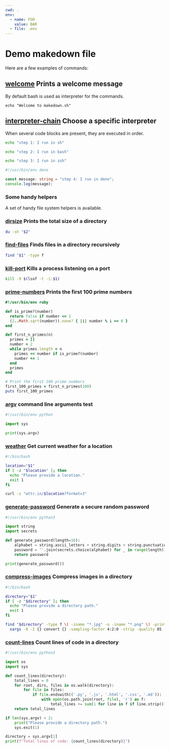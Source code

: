```yaml
---
cwd: .
env:
  - name: FOO
    value: BAR
  - file: .env
---
```


# Demo makedown file

Here are a few examples of commands:

## [welcome]() Prints a welcome message

By default bash is used as interpreter for the commands.

```
echo "Welcome to makedown.sh"
```

## [interpreter-chain]() Choose a specific interpreter

When several code blocks are present, they are executed in order.

```sh
echo "step 1: I run in sh"
```

```bash
echo "step 2: I run in bash"
```

```zsh
echo "step 3: I run in zsh"
```

```typescript
#!/usr/bin/env deno

const message: string = "step 4: I run in deno";
console.log(message);
```

### Some handy helpers

A set of handy file system helpers is available.

### [dirsize]() Prints the total size of a directory

```bash
du -sh "$2"
```

### [find-files]() Finds files in a directory recursively

```zsh
find "$1" -type f
```

### [kill-port]() Kills a process listening on a port

```zsh
kill -9 $(lsof -t -i:$1)
```

### [prime-numbers]() Prints the first 100 prime numbers

```ruby
#!/usr/bin/env ruby

def is_prime?(number)
  return false if number <= 1
  (2..Math.sqrt(number)).none? { |i| number % i == 0 }
end

def first_n_primes(n)
  primes = []
  number = 2
  while primes.length < n
    primes << number if is_prime?(number)
    number += 1
  end
  primes
end

# Print the first 100 prime numbers
first_100_primes = first_n_primes(100)
puts first_100_primes
```

### [argv]() command line arguments test

```python
#!/usr/bin/env python

import sys

print(sys.argv)
```

### [weather]() Get current weather for a location

```bash
#!/bin/bash

location="$1"
if [ -z "$location" ]; then
  echo "Please provide a location."
  exit 1
fi

curl -s "wttr.in/$location?format=3"
```

### [generate-password]() Generate a secure random password

```python
#!/usr/bin/env python3

import string
import secrets

def generate_password(length=16):
    alphabet = string.ascii_letters + string.digits + string.punctuation
    password = ''.join(secrets.choice(alphabet) for _ in range(length))
    return password

print(generate_password())
```

### [compress-images]() Compress images in a directory

```bash
#!/bin/bash

directory="$1"
if [ -z "$directory" ]; then
  echo "Please provide a directory path."
  exit 1
fi

find "$directory" -type f \( -iname "*.jpg" -o -iname "*.png" \) -print0 |
  xargs -0 -I {} convert {} -sampling-factor 4:2:0 -strip -quality 85 -interlace JPEG -colorspace RGB {}
```

### [count-lines]() Count lines of code in a directory

```python
#!/usr/bin/env python3

import os
import sys

def count_lines(directory):
    total_lines = 0
    for root, dirs, files in os.walk(directory):
        for file in files:
            if file.endswith(('.py', '.js', '.html', '.css', '.md')):
                with open(os.path.join(root, file), 'r') as f:
                    total_lines += sum(1 for line in f if line.strip())
    return total_lines

if len(sys.argv) < 2:
    print("Please provide a directory path.")
    sys.exit(1)

directory = sys.argv[1]
print(f"Total lines of code: {count_lines(directory)}")
```
